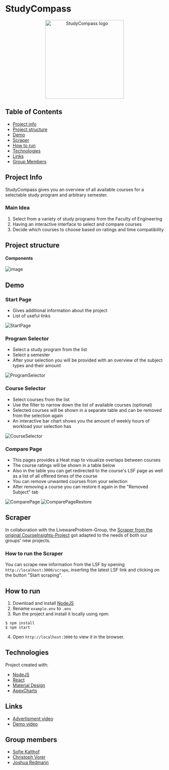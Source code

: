 # StudyCompass
<p align="center">
<img height="250px" src="https://user-images.githubusercontent.com/42224338/127767915-46af828c-f15c-4367-a5bf-0620a8ad269c.png" alt="StudyCompass logo"> </br>
</p>

## Table of Contents

- [Project info](#project-info)
- [Project structure](#project-structure)
- [Demo](#demo)
- [Scraper](#scraper)
- [How to run](#how-to-run)
- [Technologies](#technologies)
- [Links](#links)
- [Group Members](#group-members)

## Project Info

StudyCompass gives you an overview of all available courses for a selectable study program and arbitrary semester.

### Main Idea
1. Select from a variety of study programs from the Faculty of Engineering
2. Having an interactive interface to select and compare courses
3. Decide which courses to choose based on ratings and time compatibility

## Project structure
#### Components
![image](https://user-images.githubusercontent.com/42224338/127767789-ae1bbb57-80af-481c-a3b1-0a3f3559b988.png)

## Demo

### Start Page
- Gives additional information about the project
- List of useful links

![StartPage](https://user-images.githubusercontent.com/42224338/127767803-84ea5a6d-3084-4b32-8992-e77a9992750b.png)


### Program Selector
- Select a study program from the list
- Select a semester
- After your selection you will be provided with an overview of the subject types and their amount

![ProgramSelector](https://user-images.githubusercontent.com/42224338/127767806-1586a52b-3c2c-4153-9a05-d5e553f4a8a7.png)


### Course Selector
- Select courses from the list
- Use the filter to narrow down the list of available courses (optional)
- Selected courses will be shown in a separate table and can be removed from the selection again
- An interactive bar chart shows you the amount of weekly hours of workload your selection has

![CourseSelector](https://user-images.githubusercontent.com/42224338/127767810-05df5ea5-5ee9-4cd4-9b9d-bf36eb3d127e.png)

### Compare Page
- This pages provides a Heat map to visualize overlaps between courses
- The course ratings will be shown in a table below
- Also in the table you can get redirected to the course's LSF page as well as a list of all offered times of the course
- You can remove unwanted courses from your selection
- After removing a course you can restore it again in the "Removed Subject" tab

![ComparePage](https://user-images.githubusercontent.com/42224338/127767814-c1e53fa0-2633-4fba-9f38-d99961ba3a48.png)
![ComparePageRestore](https://user-images.githubusercontent.com/42224338/127767816-15570bae-01ea-4035-8a12-36c8add8e252.png)


## Scraper

In collaboration with the LivewareProblem-Group, the [Scraper from the original CourseInsights-Project](https://github.com/FloRich/uni-due-course-catalog-scraper) got adapted to the needs of both our groups' new projects.

### How to run the Scraper

You can scrape new information from the LSF by opening ```http://localhost:3000/scrape```, inserting the latest LSF link and clicking on the button "Start scraping".

## How to run

1. Download and install [NodeJS](https://nodejs.org/de/download/)
2. Rename ```example.env``` to ```.env```
3. Run the project and install it locally using npm:
```
$ npm install
$ npm start
```
4. Open ```http://localhost:3000``` to view it in the browser.
 
## Technologies
Project created with:
- [NodeJS](https://nodejs.org/de/download/)
- [React](https://reactjs.org/docs/getting-started.html)
- [Material Design](https://material-ui.com/getting-started/installation/)
- [ApexCharts](https://apexcharts.com/docs/react-charts/)

## Links
- [Advertisment video](https://youtu.be/7DCxgKcqt2I)
- [Demo video](https://youtu.be/007pnTNcOKk)

## Group members
- [Sofie Kalthof](https://github.com/sofiekalthof)
- [Christoph Vorer](https://github.com/ChrizzieSFN)
- [Joshua Redmann](https://github.com/Jashnok)
